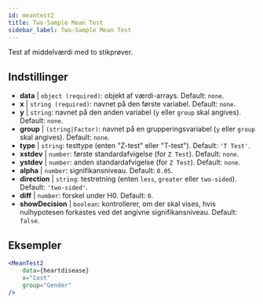 ```yaml
---
id: meantest2
title: Two-Sample Mean Test
sidebar_label: Two-Sample Mean Test
---
```


Test af middelværdi med to stikprøver.

## Indstillinger

* __data__ | `object (required)`: objekt af værdi-arrays. Default: `none`.
* __x__ | `string (required)`: navnet på den første variabel. Default: `none`.
* __y__ | `string`: navnet på den anden variabel (`y` eller `group` skal angives). Default: `none`.
* __group__ | `(string|Factor)`: navnet på en grupperingsvariabel (`y` eller `group` skal angives). Default: `none`.
* __type__ | `string`: testtype (enten "Z-test" eller "T-test"). Default: `'T Test'`.
* __xstdev__ | `number`: første standardafvigelse (for `Z Test`). Default: `none`.
* __ystdev__ | `number`: anden standardafvigelse (for `Z Test`). Default: `none`.
* __alpha__ | `number`: signifikansniveau. Default: `0.05`.
* __direction__ | `string`: testretning (enten `less`, `greater` eller `two-sided`). Default: `'two-sided'`.
* __diff__ | `number`: forskel under H0. Default: `0`.
* __showDecision__ | `boolean`: kontrollerer, om der skal vises, hvis nulhypotesen forkastes ved det angivne signifikansniveau. Default: `false`.


## Eksempler

```jsx live
<MeanTest2
    data={heartdisease} 
    x="Cost"
    group="Gender"
/>
```
